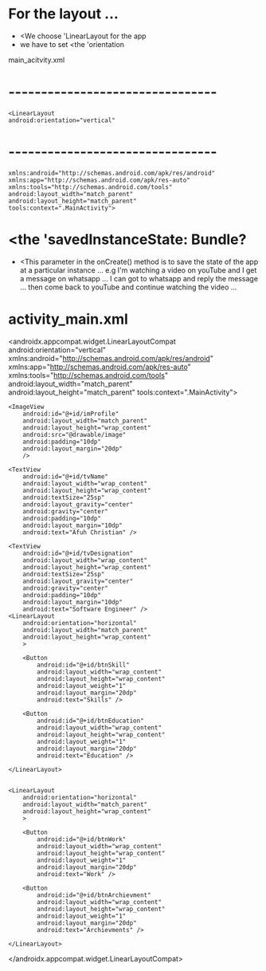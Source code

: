 # For the layout ... 

- <We choose 'LinearLayout for the app 
- we have to set <the 'orientation 

main_acitvity.xml

<?xml version="1.0" encoding="utf-8"?>
# --------------------------------
    <LinearLayout 
    android:orientation="vertical"
# --------------------------------
    xmlns:android="http://schemas.android.com/apk/res/android"
    xmlns:app="http://schemas.android.com/apk/res-auto"
    xmlns:tools="http://schemas.android.com/tools"
    android:layout_width="match_parent"
    android:layout_height="match_parent"
    tools:context=".MainActivity">

</LinearLayout>











# <the 'savedInstanceState: Bundle?

- <This parameter in the onCreate() method is to save the state of the app at a particular instance ... e.g I'm watching a video on youTube and I get a message on whatsapp ... I can got to whatsapp and reply the message ... then come back to youTube and continue watching the video ... 










# activity_main.xml 

<?xml version="1.0" encoding="utf-8"?>
<androidx.appcompat.widget.LinearLayoutCompat
    android:orientation="vertical"
    xmlns:android="http://schemas.android.com/apk/res/android"
    xmlns:app="http://schemas.android.com/apk/res-auto"
    xmlns:tools="http://schemas.android.com/tools"
    android:layout_width="match_parent"
    android:layout_height="match_parent"
    tools:context=".MainActivity">


    <ImageView
        android:id="@+id/imProfile"
        android:layout_width="match_parent"
        android:layout_height="wrap_content"
        android:src="@drawable/image"
        android:padding="10dp"
        android:layout_margin="20dp"
        />

    <TextView
        android:id="@+id/tvName"
        android:layout_width="wrap_content"
        android:layout_height="wrap_content"
        android:textSize="25sp"
        android:layout_gravity="center"
        android:gravity="center"
        android:padding="10dp"
        android:layout_margin="10dp"
        android:text="Afuh Christian" />

    <TextView
        android:id="@+id/tvDesignation"
        android:layout_width="wrap_content"
        android:layout_height="wrap_content"
        android:textSize="25sp"
        android:layout_gravity="center"
        android:gravity="center"
        android:padding="10dp"
        android:layout_margin="10dp"
        android:text="Software Engineer" />
    <LinearLayout
        android:orientation="horizontal"
        android:layout_width="match_parent"
        android:layout_height="wrap_content"
        >

        <Button
            android:id="@+id/btnSkill"
            android:layout_width="wrap_content"
            android:layout_height="wrap_content"
            android:layout_weight="1"
            android:layout_margin="20dp"
            android:text="Skills" />

        <Button
            android:id="@+id/btnEducation"
            android:layout_width="wrap_content"
            android:layout_height="wrap_content"
            android:layout_weight="1"
            android:layout_margin="20dp"
            android:text="Education" />

    </LinearLayout>


    <LinearLayout
        android:orientation="horizontal"
        android:layout_width="match_parent"
        android:layout_height="wrap_content"
        >

        <Button
            android:id="@+id/btnWork"
            android:layout_width="wrap_content"
            android:layout_height="wrap_content"
            android:layout_weight="1"
            android:layout_margin="20dp"
            android:text="Work" />

        <Button
            android:id="@+id/btnArchievment"
            android:layout_width="wrap_content"
            android:layout_height="wrap_content"
            android:layout_weight="1"
            android:layout_margin="20dp"
            android:text="Archievments" />

    </LinearLayout>
</androidx.appcompat.widget.LinearLayoutCompat>





